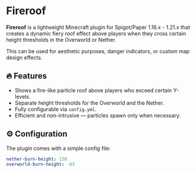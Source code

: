 # Fireroof

**Fireroof** is a lightweight Minecraft plugin for Spigot/Paper 1.16.x - 1.21.x that creates a dynamic fiery roof effect above players when they cross certain height thresholds in the Overworld or Nether.

This can be used for aesthetic purposes, danger indicators, or custom map design effects.

## 🔥 Features

- Shows a fire-like particle roof above players who exceed certain Y-levels.
- Separate height thresholds for the Overworld and the Nether.
- Fully configurable via `config.yml`.
- Efficient and non-intrusive — particles spawn only when necessary.

## ⚙️ Configuration

The plugin comes with a simple config file:

```yaml
nether-burn-height: 128
overworld-burn-height: -65
